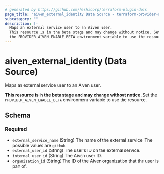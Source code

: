 ```yaml
---
# generated by https://github.com/hashicorp/terraform-plugin-docs
page_title: "aiven_external_identity Data Source - terraform-provider-aiven"
subcategory: ""
description: |-
  Maps an external service user to an Aiven user.
  This resource is in the beta stage and may change without notice. Set
  the PROVIDER_AIVEN_ENABLE_BETA environment variable to use the resource.
---
```


# aiven_external_identity (Data Source)

Maps an external service user to an Aiven user. 

**This resource is in the beta stage and may change without notice.** Set
the `PROVIDER_AIVEN_ENABLE_BETA` environment variable to use the resource.



<!-- schema generated by tfplugindocs -->
## Schema

### Required

- `external_service_name` (String) The name of the external service. The possible values are `github`.
- `external_user_id` (String) The user's ID on the external service.
- `internal_user_id` (String) The Aiven user ID.
- `organization_id` (String) The ID of the Aiven organization that the user is part of.
